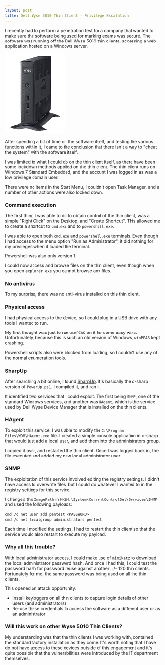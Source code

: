 ```yaml
---
layout: post
title: Dell Wyse 5010 Thin Client - Privilege Escalation
---
```


I recently had to perform a penetration test for a company that wanted to make sure the software being used for marking exams was secure.  The software was running off the Dell Wyse 5010 thin clients, accessing a web application hosted on a Windows server.

![](/assets/2022-03-18-11-10-00.png)

After spending a bit of time on the software itself, and testing the various functions within it, I came to the conclusion that there isn't a way to "cheat the system" with the software itself.

I was limited to what I could do on the thin client itself, as there have been some lockdown methods applied on the thin client.  The thin client runs on Windows 7 Standard Embedded, and the account I was logged in as was a low privilege domain user.

There were no items in the Start Menu, I couldn't open Task Manager, and a number of other actions were also locked down.  

### Command execution

The first thing I was able to do to obtain control of the thin client, was a simple "Right Click" on the Desktop, and "Create Shortcut".  This allowed me to create a shortcut to `cmd.exe` and to `powershell.exe`.  

I was able to open both `cmd.exe` and `powershell.exe` terminals.  Even though I had access to the menu option "Run as Administrator", it did nothing for my privileges when it loaded the terminal.

Powershell was also only version 1.

I could now access and browse files on the thin client, even though when you open `explorer.exe` you cannot browse any files.

### No antivirus

To my surprise, there was no anti-virus installed on this thin client.

### Physical access

I had physical access to the device, so I could plug in a USB drive with any tools I wanted to run.  

My first thought was just to run `winPEAS` on it for some easy wins.  Unfortunately, because this is such an old version of Windows, `winPEAS` kept crashing.

Powershell scripts also were blocked from loading, so I couldn't use any of the normal enumeration tools.

### SharpUp

After searching a bit online, I found [SharpUp](https://github.com/GhostPack/SharpUp).  It's basically the c-sharp version of `PowerUp.ps1`.  I compiled it, and ran it.

It identified two services that I could exploit.  The first being `SNMP`, one of the standard Windows services, and another was `HAgent`, which is the service used by Dell Wyse Device Manager that is installed on the thin clients.

### HAgent

To exploit this service, I was able to modify the `C:\Program Files\WDM\HAgent.exe` file.  I created a simple console application in c-sharp that would just add a local user, and add them into the administrators group.

I copied it over, and restarted the thin client.  Once I was logged back in, the file executed and added my new local administrator user.

### SNMP

The exploitation of this service involved editing the registry settings.  I didn't have access to overwrite files, but I could do whatever I wanted to in the registry settings for this service.

I changed the `ImagePath` in `HKLM:\System\CurrentControlSet\Services\SNMP` and used the following payloads:

`cmd /c net user add pentest <PASSWORD>`  
`cmd /c net localgroup administrators pentest`

Each time I modified the settings, I had to restart the thin client so that the service would also restart to execute my payload.

### Why all this trouble?

With local administrator access, I could make use of `mimikatz` to download the local administrator password hash.  And once I had this, I could test the password hash for password reuse against another +/- 120 thin clients.  Fortunately for me, the same password was being used on all the thin clients.

This opened an attack opportunity:  
- Install keyloggers on all thin clients to capture login details of other users (and administrators)
- Re-use these credentials to access the software as a different user or as an administrator

### Will this work on other Wyse 5010 Thin Clients?

My understanding was that the thin clients I was working with, contained the standard factory installation as they come.  It's worth noting that I have do not have access to these devices outside of this engagement and it's quite possible that the vulnerabilities were introduced by the IT department themselves.